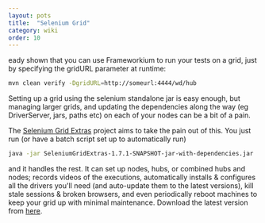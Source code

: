 ```yaml
---
layout: pots
title:  "Selenium Grid"
category: wiki
order: 10
---
```

eady shown that you can use Frameworkium to run your tests on a grid, just by specifying the gridURL parameter at runtime:
```bash
mvn clean verify -DgridURL=http://someurl:4444/wd/hub
```

Setting up a grid using the selenium standalone jar is easy enough, but managing larger grids, and updating the dependencies along the way (eg DriverServer, jars, paths etc) on each of your nodes can be a bit of a pain.

The [Selenium Grid Extras](http://github.com/groupon/Selenium-Grid-Extras) project aims to take the pain out of this. You just run (or have a batch script set up to automatically run)

```bash
java -jar SeleniumGridExtras-1.7.1-SNAPSHOT-jar-with-dependencies.jar
```

and it handles the rest. It can set up nodes, hubs, or combined hubs and nodes; records videos of the executions, automatically installs & configures all the drivers you'll need (and auto-update them to the latest versions), kill stale sessions & broken browsers, and even periodically reboot machines to keep your grid up with minimal maintenance. Download the latest version from [here](http://github.com/groupon/Selenium-Grid-Extras/releases).